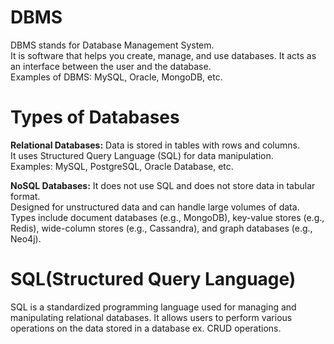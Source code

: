 # DBMS
DBMS stands for Database Management System.  
It is software that helps you create, manage, and use databases. It acts as an interface between the user and the database.  
Examples of DBMS: MySQL, Oracle, MongoDB, etc.

# Types of Databases
 **Relational Databases:** 
  Data is stored in tables with rows and columns.  
  It uses Structured Query Language (SQL) for data manipulation.  
  Examples: MySQL, PostgreSQL, Oracle Database, etc.
  
 **NoSQL Databases:** 
  It does not use SQL and does not store data in tabular format.  
  Designed for unstructured data and can handle large volumes of data.  
  Types include document databases (e.g., MongoDB), key-value stores (e.g., Redis), wide-column stores (e.g., Cassandra), and graph databases (e.g., Neo4j).

# SQL(Structured Query Language)
SQL is a standardized programming language used for managing and manipulating relational databases. It allows users to perform various operations on the data stored in a database ex. CRUD operations.

    